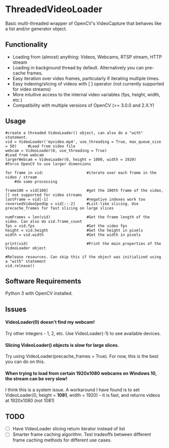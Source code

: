# ThreadedVideoLoader
Basic multi-threaded wrapper of OpenCV's VideoCapture that behaves like a list and/or generator object.

## Functionality
* Loading from (almost) anything: Videos, Webcams, RTSP stream, HTTP stream
* Loading in background thread by default. Alternatively you can pre-cache frames.
* Easy iteration over video frames, particularly if iterating multiple times.
* Easy indexing/slicing of videos with [ ] operator (not currently supported for video streams)
* More intuitive access to the internal video variables (fps, height, width, etc.)
* Compatibility with multiple versions of OpenCV (>= 3.0.0 and 2.X.Y)

## Usage
    #create a threaded VideoLoader() object, can also do a "with" statement.
    vid = VideoLoader('myvideo.mp4', use_threading = True, max_queue_size = 50)     #Load from video file
    webcam = VideoLoader(0, use_threading = True)                                   #Load from webcam
    largerWebcam = VideoLoader(0, height = 1080, width = 1920)                      #Force OpenCV to use larger dimensions
    
    for frame in vid:                   #iterate over each frame in the video / stream
        #do some processing
    
    frame100 = vid[100]                 #get the 100th frame of the video, [] not supported for video streams
    lastFrame = vid[-1]                 #negative indexes work too
    reversedVideoSpedUp = vid[::-2]     #List-like slicing. Use precache_frames for fast slicing on large slices

    numFrames = len(vid)                #Get the frame length of the video. Can also do vid.frame_count
    fps = vid.fps                       #Get the video fps
    height = vid.height                 #Get the height in pixels
    width = vid.width                   #Get the width in pixels

    print(vid)                          #Print the main properties of the VideoLoader object
      
    #Release resources. Can skip this if the object was initialized using a "with" statement
    vid.release()

## Software Requirements
Python 3 with OpenCV installed.

## Issues
#### VideoLoader(0) doesn't find my webcam!
Try other integers - 1, 2, etc. Use VideoLoader(-1) to see available devices.

#### Slicing VideoLoader() objects is slow for large slices.
Try using VideoLoader(precache_frames = True). For now, this is the best you can do on this.

#### When trying to load from certain 1920x1080 webcams on Windows 10, the stream can be very slow!
I think this is a system issue. A workaround I have found is to set VideoLoader(0, height = **1081**, width = 1920) - it is fast, and returns videos at 1920x1080 (not 1081)

## TODO
- [ ] Have VideoLoader slicing return iterator instead of list
- [ ] Smarter frame caching algorithm. Test tradeoffs between different frame caching methods for different use cases.
